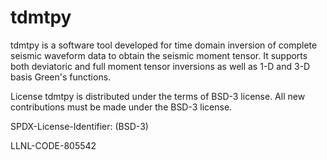 # tdmtpy
tdmtpy is a software tool developed for time domain inversion of complete seismic waveform data to obtain the seismic moment tensor. It supports both deviatoric and full moment tensor inversions as well as 1-D and 3-D basis Green's functions.

License
tdmtpy is distributed under the terms of BSD-3 license.
All new contributions must be made under the BSD-3 license.

SPDX-License-Identifier: (BSD-3)

LLNL-CODE-805542
